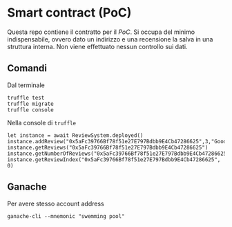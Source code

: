 # Smart contract (PoC)

Questa repo contiene il contratto per il *PoC*. Si occupa del minimo indispensabile, ovvero dato un indirizzo e una recensione la salva in una struttura interna. Non viene effettuato nessun controllo sui dati.

## Comandi

Dal terminale
```
truffle test
truffle migrate
truffle console
```

Nella console di `truffle`
```
let instance = await ReviewSystem.deployed()
instance.addReview("0x5aFc39766Bf78f51e27E797Bdbb9E4Cb47286625",3,"Good")
instance.getReviews("0x5aFc39766Bf78f51e27E797Bdbb9E4Cb47286625")
instance.getNumberOfReviews("0x5aFc39766Bf78f51e27E797Bdbb9E4Cb47286625")
instance.getReviewIndex("0x5aFc39766Bf78f51e27E797Bdbb9E4Cb47286625", 0)
```
## Ganache
Per avere stesso account address
```
ganache-cli --mnemonic "swemming pool"
```
